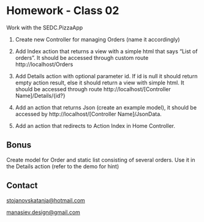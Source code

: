 # Homework - Class 02
Work with the SEDC.PizzaApp

1. Create new Controller for managing Orders (name it accordingly)

2. Add Index action that returns a view with a simple html that says “List of orders”. 
It should be accessed through custom route http://localhost/Orders

3. Add Details action with optional parameter id. 
If id is null it should return empty action result, else it should return a view with simple html. It should be accessed through route http://localhost/[Controller Name]/Details/{id?}

4. Add an action that returns Json (create an example model), it should be accessed by http://localhost/[Controller Name]/JsonData.

5. Add an action that redirects to Action Index in Home Controller.

## Bonus
Create model for Order and static list consisting of several orders. Use it in the Details action (refer to the demo for hint)


## Contact
stojanovskatanja@hotmail.com

manasiev.design@gmail.com